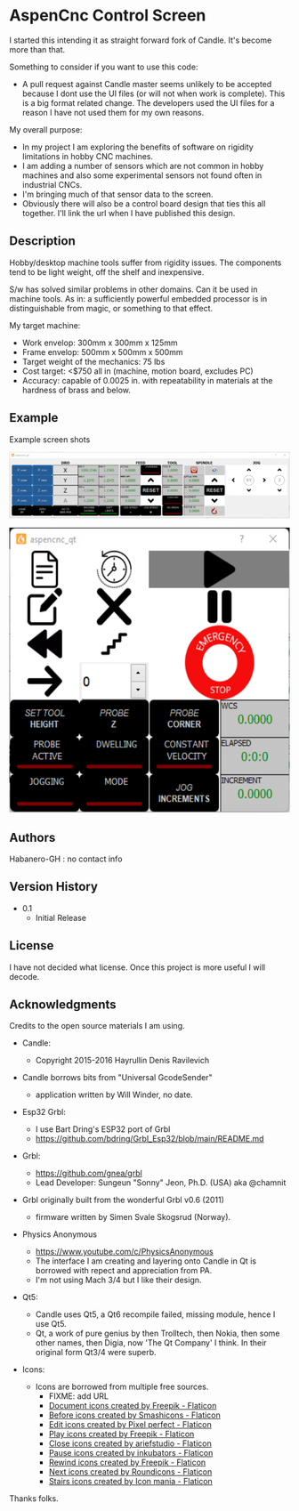 # AspenCnc Control Screen

I started this intending it as straight forward fork of Candle.
It's become more than that. 

Something to consider if you want to use this code:

  * A pull request against Candle master seems unlikely to be accepted because 
    I dont use the UI files (or will not when work is complete). This is a big
    format related change. The developers used the UI files for a reason I have
    not used them for my own reasons.

My overall purpose: 
  * In my project I am exploring the benefits of software on rigidity 
    limitations in hobby CNC machines. 
  * I am adding a number of sensors which are not common in hobby machines 
    and also some experimental sensors not found often in industrial CNCs. 
  * I'm bringing much of that sensor data to the screen.
  * Obviously there will also be a control board design that ties this all 
    together. I'll link the url when I have published this design.

## Description

Hobby/desktop machine tools suffer from rigidity issues. The components
tend to be light weight, off the shelf and inexpensive.

S/w has solved similar problems in other domains. Can it be used in machine
tools. As in: a sufficiently powerful embedded processor is in distinguishable 
from magic, or something to that effect.

My target machine:
  * Work envelop: 300mm x 300mm x 125mm
  * Frame envelop: 500mm x 500mm x 500mm
  * Target weight of the mechanics:  75 lbs
  * Cost target: <$750 all in (machine, motion board, excludes PC)
  * Accuracy: capable of 0.0025 in. with repeatability in materials at the 
    hardness of brass and below.

## Example

Example screen shots

<img src="screenshots/dro_feed_jog.png" 
     alt="Dro Panel"
     style="width:2970px;height:705;">

 <p>
<img src="screenshots/middle_controls.png" 
     alt="Middle Controls"
     style="width:512px;height:512px;">
 <p>

 
## Authors

Habanero-GH : no contact info

## Version History

* 0.1
    * Initial Release

## License

I have not decided what license. Once this project is more useful I will
decode.

## Acknowledgments
  Credits to the open source materials I am using. 

  * Candle:
      * Copyright 2015-2016 Hayrullin Denis Ravilevich
   
  * Candle borrows bits from "Universal GcodeSender" 
      * application written by Will Winder, no date.
  
  * Esp32 Grbl:
      * I use Bart Dring's ESP32 port of Grbl
      * https://github.com/bdring/Grbl_Esp32/blob/main/README.md
  
  * Grbl:
      * https://github.com/gnea/grbl
      * Lead Developer: Sungeun "Sonny" Jeon, Ph.D. (USA) aka @chamnit
  
  * Grbl originally built from the wonderful Grbl v0.6 (2011) 
      * firmware written by Simen Svale Skogsrud (Norway).
  
  * Physics Anonymous
      * https://www.youtube.com/c/PhysicsAnonymous
      * The interface I am creating and layering onto Candle in Qt is borrowed 
      with repect and appreciation from PA.
      * I'm not using Mach 3/4 but I like their design.

  * Qt5:
      * Candle uses Qt5, a Qt6 recompile failed, missing module, hence I use Qt5.
      * Qt, a work of pure genius by then Trolltech, then Nokia, then some other
      names, then Digia, now 'The Qt Company' I think. In their original form
      Qt3/4 were superb. 

  * Icons:
      * Icons are borrowed from multiple free sources.
        * <Oxygen> FIXME: add URL
        * <a href="https://www.flaticon.com/free-icons/document" title="document icons"> Document icons created by Freepik - Flaticon</a>
        * <a href="https://www.flaticon.com/free-icons/before" title="before icons"> Before icons created by Smashicons - Flaticon</a> 
        * <a href="https://www.flaticon.com/free-icons/edit" title="edit icons"> Edit icons created by Pixel perfect - Flaticon</a>
        * <a href="https://www.flaticon.com/free-icons/play" title="play icons"> Play icons created by Freepik - Flaticon</a>
        * <a href="https://www.flaticon.com/free-icons/close" title="close icons">Close icons created by ariefstudio - Flaticon</a>
        * <a href="https://www.flaticon.com/free-icons/pause" title="pause icons">Pause icons created by inkubators - Flaticon</a>
        * <a href="https://www.flaticon.com/free-icons/rewind" title="rewind icons">Rewind icons created by Freepik - Flaticon</a>
        * <a href="https://www.flaticon.com/free-icons/next" title="next icons">Next icons created by Roundicons - Flaticon</a>
        * <a href="https://www.flaticon.com/free-icons/stairs" title="stairs icons">Stairs icons created by Icon mania - Flaticon</a>

  Thanks folks.


